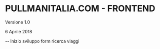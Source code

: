 # PULLMANITALIA.COM - FRONTEND

Versione 1.0

6 Aprile 2018

-- Inizio sviluppo form ricerca viaggi

